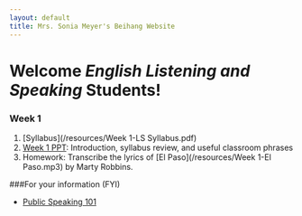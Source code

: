 ```yaml
---
layout: default
title: Mrs. Sonia Meyer's Beihang Website
---
```


# Welcome *English Listening and Speaking* Students!


### Week 1

1. [Syllabus](/resources/Week 1-LS Syllabus.pdf)
3. [Week 1 PPT](/resources/Week1-Spring14LS_Introduction-Syllabus.ppt): Introduction, syllabus review, and useful classroom phrases
4. Homework: Transcribe the lyrics of [El Paso](/resources/Week 1-El Paso.mp3) by Marty Robbins.

###For your information (FYI)
* [Public Speaking 101](https://www.dropbox.com/s/6oukismatahj3ir/Public%20Speaking%20101.zip)
